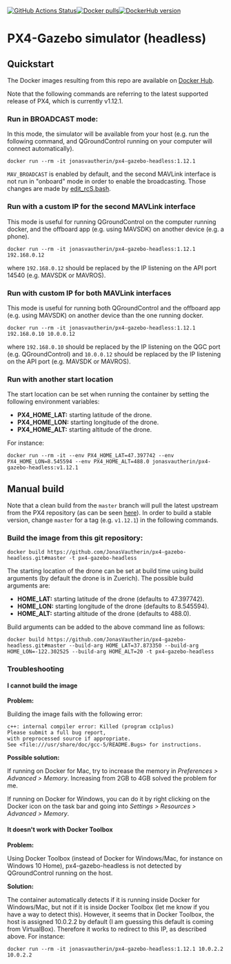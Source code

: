 [![GitHub Actions Status](https://github.com/jonasvautherin/px4-gazebo-headless/workflows/Publish%20Docker/badge.svg?branch=master)](https://github.com/jonasvautherin/px4-gazebo-headless)[![Docker pulls](https://img.shields.io/docker/pulls/jonasvautherin/px4-gazebo-headless)](https://hub.docker.com/r/jonasvautherin/px4-gazebo-headless/)[![DockerHub version](https://img.shields.io/docker/v/jonasvautherin/px4-gazebo-headless/1.12.1)](https://hub.docker.com/r/jonasvautherin/px4-gazebo-headless/)


# PX4-Gazebo simulator (headless)

## Quickstart

The Docker images resulting from this repo are available on [Docker Hub](https://hub.docker.com/r/jonasvautherin/px4-gazebo-headless/).

Note that the following commands are referring to the latest supported release of PX4, which is currently v1.12.1.

### Run in BROADCAST mode:

In this mode, the simulator will be available from your host (e.g. run the following command, and QGroundControl running on your computer will connect automatically).

```
docker run --rm -it jonasvautherin/px4-gazebo-headless:1.12.1
```

`MAV_BROADCAST` is enabled by default, and the second MAVLink interface is not run in "onboard" mode in order to enable the broadcasting. Those changes are made by [edit_rcS.bash](edit_rcS.bash).

### Run with a custom IP for the second MAVLink interface

This mode is useful for running QGroundControl on the computer running docker, and the offboard app (e.g. using MAVSDK) on another device (e.g. a phone).

```
docker run --rm -it jonasvautherin/px4-gazebo-headless:1.12.1 192.168.0.12
```

where `192.168.0.12` should be replaced by the IP listening on the API port 14540 (e.g. MAVSDK or MAVROS).

### Run with custom IP for both MAVLink interfaces

This mode is useful for running both QGroundControl and the offboard app (e.g. using MAVSDK) on another device than the one running docker.

```
docker run --rm -it jonasvautherin/px4-gazebo-headless:1.12.1 192.168.0.10 10.0.0.12
```

where `192.168.0.10` should be replaced by the IP listening on the QGC port (e.g. QGroundControl) and `10.0.0.12` should be replaced by the IP listening on the API port (e.g. MAVSDK or MAVROS).

### Run with another start location

The start location can be set when running the container by setting the following environment variables:

* __PX4_HOME_LAT:__ starting latitude of the drone.
* __PX4_HOME_LON:__ starting longitude of the drone.
* __PX4_HOME_ALT:__ starting altitude of the drone.

For instance:

```
docker run --rm -it --env PX4_HOME_LAT=47.397742 --env PX4_HOME_LON=8.545594 --env PX4_HOME_ALT=488.0 jonasvautherin/px4-gazebo-headless:v1.12.1
```

## Manual build

Note that a clean build from the `master` branch will pull the latest upstream from the PX4 repository (as can be seen [here](https://github.com/JonasVautherin/px4-gazebo-headless/blob/master/Dockerfile#L26)). In order to build a stable version, change `master` for a tag (e.g. `v1.12.1`) in the following commands.

### Build the image from this git repository:

```
docker build https://github.com/JonasVautherin/px4-gazebo-headless.git#master -t px4-gazebo-headless
```

The starting location of the drone can be set at build time using build arguments (by default the drone is in Zuerich). The possible build arguments are:

* __HOME_LAT:__ starting latitude of the drone (defaults to 47.397742).
* __HOME_LON:__ starting longitude of the drone (defaults to 8.545594).
* __HOME_ALT:__ starting altitude of the drone (defaults to 488.0).

Build arguments can be added to the above command line as follows:

```
docker build https://github.com/JonasVautherin/px4-gazebo-headless.git#master --build-arg HOME_LAT=37.873350 --build-arg HOME_LON=-122.302525 --build-arg HOME_ALT=20 -t px4-gazebo-headless
```

### Troubleshooting

#### I cannot build the image

__Problem:__

Building the image fails with the following error:

```
c++: internal compiler error: Killed (program cc1plus)
Please submit a full bug report,
with preprocessed source if appropriate.
See <file:///usr/share/doc/gcc-5/README.Bugs> for instructions.
```

__Possible solution:__

If running on Docker for Mac, try to increase the memory in _Preferences > Advanced > Memory_. Increasing from 2GB to 4GB solved the problem for me.

If running on Docker for Windows, you can do it by right clicking on the Docker icon on the task bar and going into _Settings > Resources > Advanced > Memory_.

#### It doesn't work with Docker Toolbox

__Problem:__

Using Docker Toolbox (instead of Docker for Windows/Mac, for instance on Windows 10 Home), px4-gazebo-headless is not detected by QGroundControl running on the host.

__Solution:__

The container automatically detects if it is running inside Docker for Windows/Mac, but not if it is inside Docker Toolbox (let me know if you have a way to detect this). However, it seems that in Docker Toolbox, the host is assigned 10.0.2.2 by default (I am guessing this default is coming from VirtualBox). Therefore it works to redirect to this IP, as described above. For instance:

```
docker run --rm -it jonasvautherin/px4-gazebo-headless:1.12.1 10.0.2.2 10.0.2.2
```
